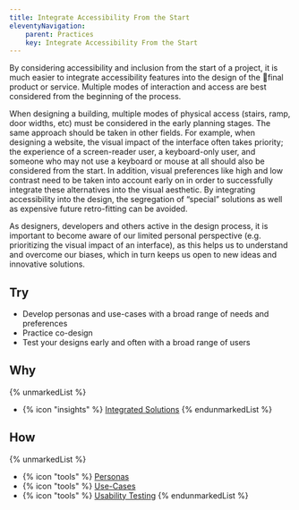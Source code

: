 ```yaml
---
title: Integrate Accessibility From the Start
eleventyNavigation:
    parent: Practices
    key: Integrate Accessibility From the Start
---
```


By considering accessibility and inclusion from the start of a project, it is much easier to integrate accessibility
features into the design of the final product or service. Multiple modes of interaction and access are best considered
from the beginning of the process.

When designing a building, multiple modes of physical access (stairs, ramp, door widths, etc) must be considered in the
early planning stages. The same approach should be taken in other fields. For example, when designing a website, the
visual impact of the interface often takes priority; the experience of a screen-reader user, a keyboard-only user, and
someone who may not use a keyboard or mouse at all should also be considered from the start. In addition, visual
preferences like high and low contrast need to be taken into account early on in order to successfully integrate these
alternatives into the visual aesthetic. By integrating accessibility into the design, the segregation of “special”
solutions as well as expensive future retro-fitting can be avoided.

As designers, developers and others active in the design process, it is important to become aware of our limited
personal perspective (e.g. prioritizing the visual impact of an interface), as this helps us to understand and overcome
our biases, which in turn keeps us open to new ideas and innovative solutions.

## Try

* Develop personas and use-cases with a broad range of needs and preferences
* Practice co-design
* Test your designs early and often with a broad range of users

## Why

{% unmarkedList %}
* {% icon "insights" %} [Integrated Solutions](../../insights/integrated-solutions/)
{% endunmarkedList %}

## How

{% unmarkedList %}
* {% icon "tools" %} [Personas](../../tools/personas/)
* {% icon "tools" %} [Use-Cases](../../tools/use-cases/)
* {% icon "tools" %} [Usability Testing](../../tools/usability-testing/)
{% endunmarkedList %}
